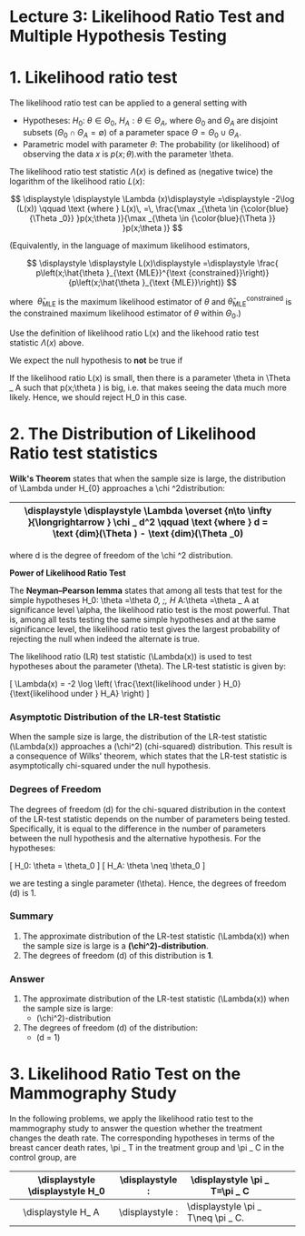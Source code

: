 # Lecture 3: Likelihood Ratio Test and Multiple Hypothesis Testing

# **1. Likelihood ratio test**

The likelihood ratio test can be applied to a general setting with

- Hypotheses: $H_0$: $\theta \in \Theta _0$,  $H_ A: \theta \in \Theta _ A$, where $\Theta _0$ and $\Theta _ A$ are disjoint subsets ($\Theta _0 \cap \Theta _ A =\emptyset$) of a parameter space $\Theta =\Theta _0\cup \Theta _ A$.
- Parametric model with parameter $\theta$: The probability (or likelihood) of observing the data $x$ is $p(x;\theta )$.with the parameter \theta.

The likelihood ratio test statistic $\Lambda (x)$ is defined as (negative twice) the logarithm of the likelihood ratio $L(x)$:

$$
\displaystyle \displaystyle \Lambda (x)\displaystyle =\displaystyle -2\log (L(x)) \qquad \text {where } L(x)\, =\, \frac{\max _{\theta \in {\color{blue}{\Theta _0}} }p(x;\theta )}{\max _{\theta \in {\color{blue}{\Theta }} }p(x;\theta )}
$$

(Equivalently, in the language of maximum likelihood estimators, 

$$
\displaystyle \displaystyle L(x)\displaystyle =\displaystyle \frac{ p\left(x;\hat{\theta }_{\text {MLE}}^{\text {constrained}}\right)}{p\left(x;\hat{\theta }_{\text {MLE}}\right)}
$$

where  $\hat{\theta }_{\text {MLE}}$ is the maximum likelihood estimator of $\theta$ and $\hat{\theta }_{\text {MLE}}^{\text {constrained}}$ is the constrained maximum likelihood estimator of $\theta$ within $\Theta _0$.)

Use the definition of likelihood ratio L(x) and the likehood ratio test statistic $\Lambda (x)$ above.

We expect the null hypothesis to **not** be true if

If the likelihood ratio L(x) is small, then there is a parameter \theta in \Theta _ A such that p(x;\theta ) is big, i.e. that makes seeing the data much more likely. Hence, we should reject H_0 in this case.

# **2. The Distribution of Likelihood Ratio test statistics**

**Wilk's Theorem** states that when the sample size is large, the distribution of \Lambda under H_{0} approaches a \chi ^2distribution:

|  | \displaystyle \displaystyle \Lambda \overset {n\to \infty }{\longrightarrow } \chi _ d^2 \qquad \text {where } d = \text {dim}(\Theta ) - \text {dim}(\Theta _0) |  |  |
| --- | --- | --- | --- |

where d is the degree of freedom of the \chi ^2 distribution.

**Power of Likelihood Ratio Test**

The **Neyman–Pearson lemma** states that among all tests that test for the simple hypotheses H_0: \theta =\theta _0\, ;\, H_ A:\theta =\theta _ A at significance level \alpha, the likelihood ratio test is the most powerful. That is, among all tests testing the same simple hypotheses and at the same significance level, the likelihood ratio test gives the largest probability of rejecting the null when indeed the alternate is true.

The likelihood ratio (LR) test statistic \(\Lambda(x)\) is used to test hypotheses about the parameter \(\theta\). The LR-test statistic is given by:

\[ \Lambda(x) = -2 \log \left( \frac{\text{likelihood under } H_0}{\text{likelihood under } H_A} \right) \]

### Asymptotic Distribution of the LR-test Statistic

When the sample size is large, the distribution of the LR-test statistic \(\Lambda(x)\) approaches a \(\chi^2\) (chi-squared) distribution. This result is a consequence of Wilks' theorem, which states that the LR-test statistic is asymptotically chi-squared under the null hypothesis.

### Degrees of Freedom

The degrees of freedom \(d\) for the chi-squared distribution in the context of the LR-test statistic depends on the number of parameters being tested. Specifically, it is equal to the difference in the number of parameters between the null hypothesis and the alternative hypothesis. For the hypotheses:

\[ H_0: \theta = \theta_0 \]
\[ H_A: \theta \neq \theta_0 \]

we are testing a single parameter \(\theta\). Hence, the degrees of freedom \(d\) is 1.

### Summary

1. The approximate distribution of the LR-test statistic \(\Lambda(x)\) when the sample size is large is a **\(\chi^2\)-distribution**.
2. The degrees of freedom \(d\) of this distribution is **1**.

### Answer

1. The approximate distribution of the LR-test statistic \(\Lambda(x)\) when the sample size is large:
    - \(\chi^2\)-distribution
2. The degrees of freedom \(d\) of the distribution:
    - \(d = 1\)

# **3. Likelihood Ratio Test on the Mammography Study**

In the following problems, we apply the likelihood ratio test to the mammography study to answer the question whether the treatment changes the death rate. The corresponding hypotheses in terms of the breast cancer death rates, \pi _ T in the treatment group and \pi _ C in the control group, are

|  | \displaystyle \displaystyle H_0 | \displaystyle : | \displaystyle \pi _ T=\pi _ C |  |  |
| --- | --- | --- | --- | --- | --- |
|  | \displaystyle H_ A | \displaystyle : | \displaystyle \pi _ T\neq \pi _ C. |  |  |